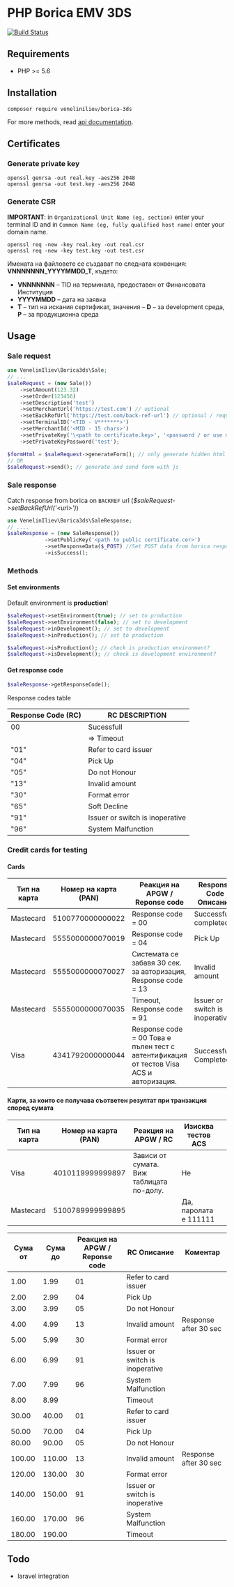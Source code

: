 # PHP Borica EMV 3DS

[![Build Status](https://travis-ci.org/veneliniliev/borica-3ds.svg?branch=master)](https://travis-ci.org/veneliniliev/borica-3ds)

## Requirements

- PHP >= 5.6

## Installation

```shell script
composer require veneliniliev/borica-3ds
```

For more methods, read [api documentation](API.md).

## Certificates

### Generate private key

```shell script
openssl genrsa -out real.key -aes256 2048
openssl genrsa -out test.key -aes256 2048
```

### Generate CSR

**IMPORTANT**: in `Organizational Unit Name (eg, section)` enter your  terminal ID and in `Common Name (eg, fully qualified host name)` enter your domain name.

```shell script
openssl req -new -key real.key -out real.csr
openssl req -new -key test.key -out test.csr
```

Имената на файловете се създават по следната конвенция: **VNNNNNNN_YYYYMMDD_T**, където:
- **VNNNNNNN** – TID на терминала, предоставен от Финансовата Институция
- **YYYYMMDD** – дата на заявка
- **T** – тип на искания сертификат, значения – **D** – за development среда, **Р** – за продукционна среда

## Usage

### Sale request

````php
use VenelinIliev\Borica3ds\Sale;
// ...
$saleRequest = (new Sale())
    ->setAmount(123.32)
    ->setOrder(123456)
    ->setDescription('test')
    ->setMerchantUrl('https://test.com') // optional
    ->setBackRefUrl('https://test.com/back-ref-url') // optional / required for development
    ->setTerminalID('<TID - V*******>')
    ->setMerchantId('<MID - 15 chars>')
    ->setPrivateKey('\<path to certificate.key>', '<password / or use method from bottom>')
    ->setPrivateKeyPassword('test');

$formHtml = $saleRequest->generateForm(); // only generate hidden html form with filled inputs 
// OR
$saleRequest->send(); // generate and send form with js 
````

### Sale response

Catch response from borica on `BACKREF` url (*$saleRequest->setBackRefUrl('\<url>')*)

```php
use VenelinIliev\Borica3ds\SaleResponse;
// ....
$saleResponse = (new SaleResponse())
            ->setPublicKey('<path to public certificate.cer>')
            ->setResponseData($_POST) //Set POST data from borica response
            ->isSuccess();
```

### Methods

#### Set environments

Default environment is **production**!

```php
$saleRequest->setEnvironment(true); // set to production
$saleRequest->setEnvironment(false); // set to development
$saleRequest->inDevelopment(); // set to development
$saleRequest->inProduction(); // set to production

$saleRequest->isProduction(); // check is production environment?
$saleRequest->isDevelopment(); // check is development environment?
```

#### Get response code

```php
$saleResponse->getResponseCode();
```

Response codes table

|Response Code (RC)|RC DESCRIPTION |    
|------------------|---------------|   
|00                | Sucessfull    |
|                  | => Timeout |
|"01"              | Refer to card issuer |
|"04"              | Pick Up |
|"05"              | Do not Honour |
|"13"              | Invalid amount |
|"30"              | Format error |
|"65"              | Soft Decline |
|"91"              | Issuer or switch is inoperative |
|"96"              | System Malfunction |    

### Credit cards for testing 

#### Cards

| Тип на карта | Номер на карта (PAN) | Реакция на APGW / Reponse code                                                          | Response Code Описание          | Изисква тестов ACS    |
|--------------|----------------------|-----------------------------------------------------------------------------------------|---------------------------------|-----------------------|
| Mastecard    | 5100770000000022     | Response code = 00                                                                      | Successfully completed          | Не                    |
| Mastecard    | 5555000000070019     | Response code = 04                                                                      | Pick Up                         | Не                    |
| Mastecard    | 5555000000070027     | Системата се забавя 30 сек. за авторизация, Response code = 13                          | Invalid amount                  | Не                    |
| Mastecard    | 5555000000070035     | Timeout, Response code = 91                                                             | Issuer or switch is inoperative | Не                    |
| Visa         | 4341792000000044     | Response code = 00 Това е пълен тест с автентификация от тестов Visa ACS и авторизация. | Successfully Completed          | Да, паролата е 111111 |


#### Карти, за които се получава съответен резултат при транзакция според сумата


| Тип на карта | Номер на карта (PAN) | Реакция на APGW / RC                     | Изисква тестов ACS    |   |
|--------------|----------------------|------------------------------------------|-----------------------|---|
| Visa         | 4010119999999897     | Зависи от сумата. Виж таблицата по-долу. | Не                    |   |
| Mastecard    | 5100789999999895     |                                          | Да, паролата е 111111 |   |

| Сума от | Сума до | Реакция на APGW / Reponse code | RC Описание                     | Коментар              |
|---------|---------|--------------------------------|---------------------------------|-----------------------|
|    1.00 |    1.99 |                             01 | Refer to card issuer            |                       |
|    2.00 |    2.99 |                             04 | Pick Up                         |                       |
|    3.00 |    3.99 |                             05 | Do not Honour                   |                       |
|    4.00 |    4.99 |                             13 | Invalid amount                  | Response after 30 sec |
|    5.00 |    5.99 |                             30 | Format error                    |                       |
|    6.00 |    6.99 |                             91 | Issuer or switch is inoperative |                       |
|    7.00 |    7.99 |                             96 | System Malfunction              |                       |
|    8.00 |    8.99 |                                | Timeout                         |                       |
|   30.00 |   40.00 |                             01 | Refer to card issuer            |                       |
|   50.00 |   70.00 |                             04 | Pick Up                         |                       |
|   80.00 |   90.00 |                             05 | Do not Honour                   |                       |
|  100.00 |  110.00 |                             13 | Invalid amount                  | Response after 30 sec |
|  120.00 |  130.00 |                             30 | Format error                    |                       |
|  140.00 |  150.00 |                             91 | Issuer or switch is inoperative |                       |
|  160.00 |  170.00 |                             96 | System Malfunction              |                       |
|  180.00 |  190.00 |                                | Timeout                         |                       |

## Todo 
 - laravel integration